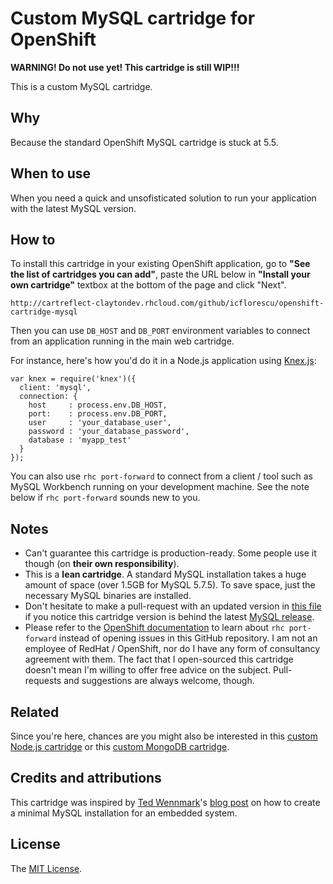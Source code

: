# Custom MySQL cartridge for OpenShift

**WARNING! Do not use yet! This cartridge is still WIP!!!**

This is a custom MySQL cartridge.

## Why

Because the standard OpenShift MySQL cartridge is stuck at 5.5.

## When to use

When you need a quick and unsofisticated solution to run your application with the latest MySQL version.

## How to

To install this cartridge in your existing OpenShift application, go to **"See the list of cartridges you can add"**, paste the URL below in **"Install your own cartridge"** textbox at the bottom of the page and click "Next".

    http://cartreflect-claytondev.rhcloud.com/github/icflorescu/openshift-cartridge-mysql

Then you can use `DB_HOST` and `DB_PORT` environment variables to connect from an application running in the main web cartridge.

For instance, here's how you'd do it in a Node.js application using [Knex.js](http://knexjs.org/):

    var knex = require('knex')({
      client: 'mysql',
      connection: {
        host     : process.env.DB_HOST,
        port:    : process.env.DB_PORT,
        user     : 'your_database_user',
        password : 'your_database_password',
        database : 'myapp_test'
      }
    });

You can also use `rhc port-forward` to connect from a client / tool such as MySQL Workbench running on your development machine. See the note below if `rhc port-forward` sounds new to you.

## Notes

- Can't guarantee this cartridge is production-ready. Some people use it though (on **their own responsibility**).
- This is a **lean cartridge**. A standard MySQL installation takes a huge amount of space (over 1.5GB for MySQL 5.7.5). To save space, just the necessary MySQL binaries are installed.
- Don't hesitate to make a pull-request with an updated version in [this file](https://github.com/icflorescu/openshift-cartridge-mysql/blob/master/metadata/manifest.yml#L4) if you notice this cartridge version is behind the latest [MySQL release](http://dev.mysql.com/downloads/mysql).
- Please refer to the [OpenShift documentation](https://developers.openshift.com/en/managing-port-forwarding.html) to learn about `rhc port-forward` instead of opening issues in this GitHub repository. I am not an employee of RedHat / OpenShift, nor do I have any form of consultancy agreement with them. The fact that I open-sourced this cartridge doesn't mean I'm willing to offer free advice on the subject. Pull-requests and suggestions are always welcome, though.

## Related

Since you're here, chances are you might also be interested in this [custom Node.js cartridge](https://github.com/icflorescu/openshift-cartridge-nodejs) or this [custom MongoDB cartridge](https://github.com/icflorescu/openshift-cartridge-nodejs).

## Credits and attributions

This cartridge was inspired by [Ted Wennmark](https://se.linkedin.com/in/tedwennmark)'s [blog post](http://mysql-nordic.blogspot.ro/2015/02/creating-minimal-mysql-installation-for.html) on how to create a minimal MySQL installation for an embedded system.

## License

The [MIT License](http://github.com/icflorescu/openshift-cartridge-mysql/LICENSE).
